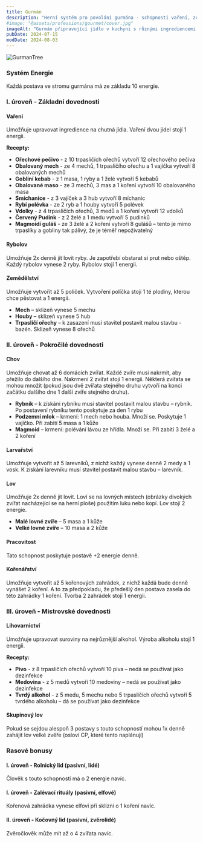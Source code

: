 ```yaml
---
title: Gurmán
description: "Herní systém pro povolání gurmána - schopnosti vaření, zemědělství, chovu zvířat a výroby alkoholu včetně energetického managementu"
#image: "@assets/professions/gourmet/cover.jpg"
imageAlt: "Gurmán připravující jídlo v kuchyni s různými ingrediencemi a nádobami"
pubDate: 2024-07-15
modDate: 2024-08-03
---
```

![GurmanTree](@assets/rules/professions/Gurman.webp)
### Systém Energie

Každá postava ve stromu gurmána má ze základu 10 energie.

### I. úroveň - Základní dovednosti

#### Vaření
Umožňuje upravovat ingredience na chutná jídla. Vaření dvou jídel stojí 1 energii.

**Recepty:**
- **Ořechové pečivo** - z 10 trpasličích ořechů vytvoří 12 ořechového pečiva
- **Obalovaný mech** - ze 4 mechů, 1 trpasličího ořechu a 1 vajíčka vytvoří 8 obalovaných mechů
- **Gobliní kebab** - z 1 masa, 1 ryby a 1 želé vytvoří 5 kebabů
- **Obalované maso** - ze 3 mechů, 3 mas a 1 koření vytvoří 10 obalovaného masa
- **Smíchanice** - z 3 vajíček a 3 hub vytvoří 8 míchanic
- **Rybí polévka** - ze 2 ryb a 1 houby vytvoří 5 polévek
- **Vdolky** - z 4 trpasličích ořechů, 3 medů a 1 koření vytvoří 12 vdolků
- **Červený Pudink** - z 2 želé a 1 medu vytvoří 5 pudinků
- **Magmoidí guláš** - ze 3 želé a 2 koření vytvoří 8 gulášů – tento je mimo trpaslíky a gobliny tak pálivý, že je téměř nepoživatelný

#### Rybolov
Umožňuje 2x denně jít lovit ryby. Je zapotřebí obstarat si prut nebo oštěp. Každý rybolov vynese 2 ryby. Rybolov stojí 1 energii.

#### Zemědělství
Umožňuje vytvořit až 5 políček. Vytvoření políčka stojí 1 té plodiny, kterou chce pěstovat a 1 energii.

- **Mech** – sklizeň vynese 5 mechu
- **Houby** – sklizeň vynese 5 hub
- **Trpasličí ořechy** – k zasazení musí stavitel postavit malou stavbu - bazén. Sklizeň vynese 8 ořechů

### II. úroveň - Pokročilé dovednosti

#### Chov
Umožňuje chovat až 6 domácích zvířat. Každé zvíře musí nakrmit, aby přežilo do dalšího dne. Nakrmení 2 zvířat stojí 1 energii. Některá zvířata se mohou množit (pokud jsou dvě zvířata stejného druhu vytvoří na konci začátku dalšího dne 1 další zvíře stejného druhu).

- **Rybník** – k získání rybníku musí stavitel postavit malou stavbu – rybník. Po postavení rybníku tento poskytuje za den 1 rybu
- **Podzemní mlok** – krmení: 1 mech nebo houba. Množí se. Poskytuje 1 vajíčko. Při zabití 5 masa a 1 kůže
- **Magmoid** – krmení: polévání lávou ze hřídla. Množí se. Při zabití 3 želé a 2 koření

#### Larvařství
Umožňuje vytvořit až 5 larevníků, z nichž každý vynese denně 2 medy a 1 vosk. K získání larevníku musí stavitel postavit malou stavbu – larevník.

#### Lov
Umožňuje 2x denně jít lovit. Loví se na lovných místech (obrázky divokých zvířat nacházející se na herní ploše) použitím luku nebo kopí. Lov stojí 2 energie.

- **Malé lovné zvíře** – 5 masa a 1 kůže
- **Velké lovné zvíře** – 10 masa a 2 kůže

#### Pracovitost
Tato schopnost poskytuje postavě +2 energie denně.

#### Kořenářství
Umožňuje vytvořit až 5 kořenových zahrádek, z nichž každá bude denně vynášet 2 koření. A to za předpokladu, že předešlý den postava zasela do této zahrádky 1 koření. Tvorba 2 zahrádek stojí 1 energii.

### III. úroveň - Mistrovské dovednosti

#### Lihovarnictví
Umožňuje upravovat suroviny na nejrůznější alkohol. Výroba alkoholu stojí 1 energii.

**Recepty:**
- **Pivo** - z 8 trpasličích ořechů vytvoří 10 piva – nedá se používat jako dezinfekce
- **Medovina** - z 5 medů vytvoří 10 medoviny – nedá se používat jako dezinfekce
- **Tvrdý alkohol** - z 5 medu, 5 mechu nebo 5 trpasličích ořechů vytvoří 5 tvrdého alkoholu – dá se používat jako dezinfekce

#### Skupinový lov
Pokud se sejdou alespoň 3 postavy s touto schopností mohou 1x denně zahájit lov velké zvěře (osloví CP, které tento naplánují)

### Rasové bonusy

#### I. úroveň - Rolnický lid (pasivní, lidé)
Člověk s touto schopností má o 2 energie navíc.

#### I. úroveň - Zalévací rituály (pasivní, elfové)
Kořenová zahrádka vynese elfovi při sklizni o 1 koření navíc.

#### II. úroveň - Kočovný lid (pasivní, zvěrolidé)
Zvěročlověk může mít až o 4 zvířata navíc.
